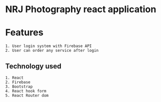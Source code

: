 # NRJ Photography react application

# Features

    1. User login system with Firebase API
    2. User can order any service after login

## Technology used

    1. React
    2. Firebase
    3. Bootstrap
    4. React hook form
    5. React Router dom
